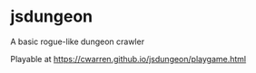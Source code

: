 # jsdungeon

A basic rogue-like dungeon crawler

Playable at https://cwarren.github.io/jsdungeon/playgame.html